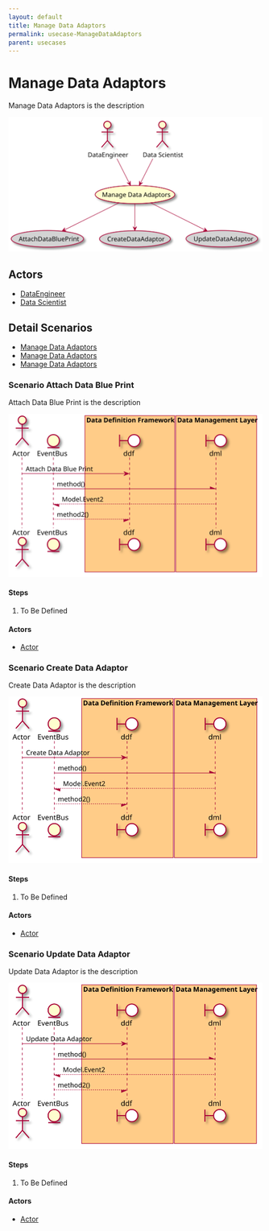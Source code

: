 ```yaml
---
layout: default
title: Manage Data Adaptors
permalink: usecase-ManageDataAdaptors
parent: usecases
---
```


# Manage Data Adaptors

Manage Data Adaptors is the description

![Activities Diagram](./activities.svg)

## Actors

* [DataEngineer](actor-dataengineer)
* [Data Scientist](actor-datascientist)


## Detail Scenarios

* [Manage Data Adaptors](#scenario-AttachDataBluePrint)
* [Manage Data Adaptors](#scenario-CreateDataAdaptor)
* [Manage Data Adaptors](#scenario-UpdateDataAdaptor)

  
### Scenario Attach Data Blue Print

Attach Data Blue Print is the description

![Scenario nameNoSpaces](./AttachDataBluePrint.svg)

#### Steps

1. To Be Defined


#### Actors

* [Actor](actor-actor)


### Scenario Create Data Adaptor

Create Data Adaptor is the description

![Scenario nameNoSpaces](./CreateDataAdaptor.svg)

#### Steps

1. To Be Defined


#### Actors

* [Actor](actor-actor)


### Scenario Update Data Adaptor

Update Data Adaptor is the description

![Scenario nameNoSpaces](./UpdateDataAdaptor.svg)

#### Steps

1. To Be Defined


#### Actors

* [Actor](actor-actor)



